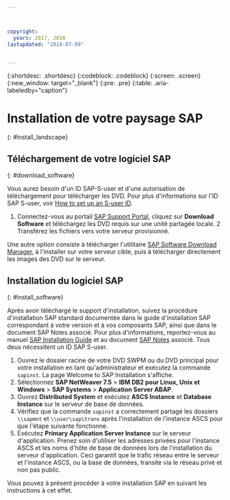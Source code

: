 ```yaml
---



copyright:
  years: 2017, 2018
lastupdated: "2018-07-09"


---
```


{:shortdesc: .shortdesc}
{:codeblock: .codeblock}
{:screen: .screen}
{:new_window: target="_blank"}
{:pre: .pre}
{:table: .aria-labeledby="caption"}

# Installation de votre paysage SAP
{: #install_landscape}

## Téléchargement de votre logiciel SAP
{: #download_software}

Vous aurez besoin d'un ID SAP-S-user et d'une autorisation de téléchargement pour télécharger les DVD. Pour plus d'informations sur l'ID SAP S-user, voir [How to set up an S-user ID](https://www.sapappsdevelopmentpartnercenter.com/en/faq/program-faqs_2/how-to-receive-an-s-user-to-access-the-s_77).

1. Connectez-vous au portail [SAP Support Portal](https://support.sap.com/en/index.html), cliquez sur **Download Software** et téléchargez les DVD requis sur une unité partagée locale.
2 Transférez les fichiers vers votre serveur provisionné. 

Une autre option consiste à télécharger l'utilitaire [SAP Software Download Manager](https://support.sap.com/en/my-support/software-downloads.html#section_995042677), à l'installer sur votre serveur cible, puis à télécharger directement les images des DVD sur le serveur. 

## Installation du logiciel SAP
{: #install_software}

Après avoir téléchargé le support d'installation, suivez la procédure d'installation SAP standard documentée dans le guide d'installation SAP correspondant à votre version et à vos composants SAP, ainsi que dans le document SAP Notes associé. Pour plus d'informations, reportez-vous au manuel [SAP Installation Guide](https://service.sap.com/instguides) et au document [SAP Notes](https://support.sap.com) associé. Tous deux nécessitent un ID SAP S-user.

1. Ouvrez le dossier racine de votre DVD SWPM ou du DVD principal pour votre installation en tant qu'administrateur et exécutez la commande `sapinst`. La page Welcome to SAP Installation s'affiche.
2. Sélectionnez **SAP NetWeaver 7.5** > **IBM DB2 pour Linux, Unix et Windows** > **SAP Systems** > **Application Server ABAP**.
3. Ouvrez **Distributed System** et exécutez **ASCS Instance** et **Database Instance** sur le serveur de base de données.
4. Vérifiez que la commande `sapinst` a correctement partagé les dossiers `\\sapmnt` et `\\user\sap\trans` après l'installation de l'instance ASCS pour que l'étape suivante fonctionne.
5. Exécutez **Primary Application Server Instance** sur le serveur d'application. Prenez soin d'utiliser les adresses privées pour l'instance ASCS et les noms d'hôte de base de données lors de l'installation du serveur d'application. Ceci garantit que le trafic réseau entre le serveur et l'instance ASCS, ou la base de données, transite via le réseau privé et non pas public.

Vous pouvez à présent procéder à votre installation SAP en suivant les instructions à cet effet.

